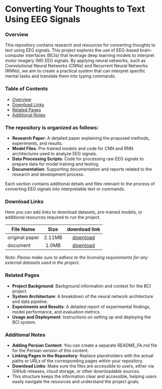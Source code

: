 # Converting Your Thoughts to Text Using EEG Signals

### Overview
This repository contains research and resources for converting thoughts to text using EEG signals. This project explores the use of EEG-based brain-computer interfaces (BCIs) that leverage deep learning models to interpret motor imagery (MI) EEG signals. By applying neural networks, such as Convolutional Neural Networks (CNNs) and Recurrent Neural Networks (RNNs), we aim to create a practical system that can interpret specific mental tasks and translate them into typing commands.

### Table of Contents
+ [Overview](https://github.com/EnAnsari/Bachelor-final-project/tree/main?tab=readme-ov-file#overview)
+ [Download Links](https://github.com/EnAnsari/Bachelor-final-project/tree/main?tab=readme-ov-file#Download-Links)
+ [Related Pages](https://github.com/EnAnsari/Bachelor-final-project/tree/main?tab=readme-ov-file#Related-Pages)
+ [Additional Notes](https://github.com/EnAnsari/Bachelor-final-project/tree/main?tab=readme-ov-file#Additional-Notes)

### The repository is organized as follows:
+ **Research Paper**: A detailed paper explaining the proposed methods, experiments, and results.
+ **Model Files**: Pre-trained models and code for CNN and RNN architectures used to analyze EEG signals.
+ **Data Processing Scripts**: Code for processing raw EEG signals to prepare data for model training and testing.
+ **Documentation**: Supporting documentation and reports related to the research and development process.

Each section contains additional details and files relevant to the process of converting EEG signals into interpretable text or commands.

### Download Links
Here you can add links to download datasets, pre-trained models, or additional resources required to run the project.

| File Name | Size |download link|
|---|:---:|:---:|
| original paper | 2.11MB | [download](https://github.com/EnAnsari/Bachelor-final-project/releases/download/dl/converting-your-thoughts-to-text.pdf) |
| document | 1.0MB | [download](https://github.com/EnAnsari/Bachelor-final-project/releases/download/dl/doc.pdf) |

*Note: Please make sure to adhere to the licensing requirements for any external datasets used in the project.*

### Related Pages
+ **Project Background**: Background information and context for the BCI project.
+ **System Architecture**: A breakdown of the neural network architecture and data pipeline.
+ **Experiments and Results**: A detailed report of experimental findings, model performance, and evaluation metrics.
+ **Usage and Deployment**: Instructions on setting up and deploying the BCI system.


### Additional Notes
+ **Adding Persian Content**: You can create a separate README_FA.md file for the Persian version of this content.
+ **Linking Pages in the Repository**: Replace placeholders with the actual paths or URLs of the corresponding pages within your repository.
+ **Download Links**: Make sure the files are accessible to users, either via GitHub releases, cloud storage, or other downloadable sources.
+ This structure keeps the information clear and accessible, helping users easily navigate the resources and understand the project goals.
